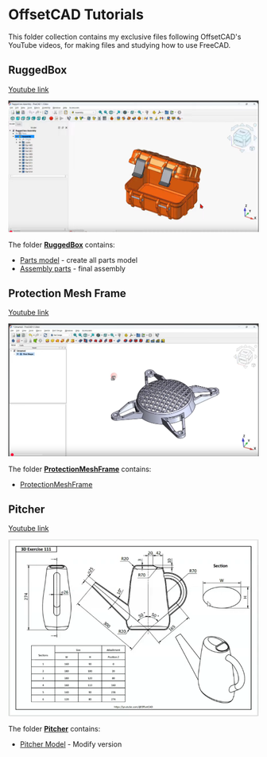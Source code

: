 # OffsetCAD Tutorials

This folder collection contains my exclusive files following OffsetCAD's YouTube videos, for making files and studying how to use FreeCAD.

## RuggedBox

  [Youtube link](https://youtu.be/Q4zB2eqgLHo)

  ![Youtube preview](<pictures/ruggedbox_tutorial.png>)

  The folder [**RuggedBox**](RuggedBox) contains:

  - [Parts model](RuggedBox/Beginner.FCStd) - create all parts model
  - [Assembly parts](RuggedBox/AssemblyBox.FCStd) - final assembly

## Protection Mesh Frame

  [Youtube link](https://youtu.be/XHLgFfNG1vM)

  ![Youtube preview](<pictures/ProtectionMeshFrame.png>)


  The folder [**ProtectionMeshFrame**](ProtectionMeshFrame) contains:

  - [ProtectionMeshFrame](ProtectionMeshFrame/ProtectionMeshFrame.FCStd)

## Pitcher

  [Youtube link](https://youtu.be/eHu2oZY9HDg)

  ![Youtube preview](Pitcher/Drawing.png)

  The folder [**Pitcher**](Pitcher) contains:

  - [Pitcher Model](<Pitcher/Exercise 111 - Pitcher.FCStd>) - Modify version
